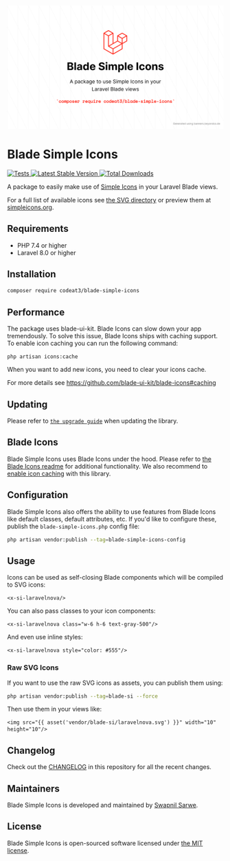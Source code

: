<p align="center">
    <img src="./socialcard-blade-simple-icons.png" width="1280" title="Social Card Blade Simple Icons">
</p>

# Blade Simple Icons

<a href="https://github.com/codeat3/blade-simple-icons/actions?query=workflow%3ATests">
    <img src="https://github.com/codeat3/blade-simple-icons/workflows/Tests/badge.svg" alt="Tests">
</a>
<a href="https://packagist.org/packages/codeat3/blade-simple-icons">
    <img src="https://img.shields.io/packagist/v/codeat3/blade-simple-icons" alt="Latest Stable Version">
</a>
<a href="https://packagist.org/packages/codeat3/blade-simple-icons">
    <img src="https://img.shields.io/packagist/dt/codeat3/blade-simple-icons" alt="Total Downloads">
</a>

A package to easily make use of [Simple Icons](https://github.com/simple-icons/simple-icons) in your Laravel Blade views.

For a full list of available icons see [the SVG directory](resources/svg) or preview them at [simpleicons.org](https://simpleicons.org/).

## Requirements

- PHP 7.4 or higher
- Laravel 8.0 or higher

## Installation

```bash
composer require codeat3/blade-simple-icons
```

## Performance

The package uses blade-ui-kit. Blade Icons can slow down your app tremendously. To solve this issue, Blade Icons ships with caching support. To enable icon caching you can run the following command:

    php artisan icons:cache

When you want to add new icons, you need to clear your icons cache.

For more details see https://github.com/blade-ui-kit/blade-icons#caching    

## Updating

Please refer to [`the upgrade guide`](UPGRADE.md) when updating the library.

## Blade Icons

Blade Simple Icons uses Blade Icons under the hood. Please refer to [the Blade Icons readme](https://github.com/blade-ui-kit/blade-icons) for additional functionality. We also recommend to [enable icon caching](https://github.com/blade-ui-kit/blade-icons#caching) with this library.

## Configuration

Blade Simple Icons also offers the ability to use features from Blade Icons like default classes, default attributes, etc. If you'd like to configure these, publish the `blade-simple-icons.php` config file:

```bash
php artisan vendor:publish --tag=blade-simple-icons-config
```

## Usage

Icons can be used as self-closing Blade components which will be compiled to SVG icons:

```blade
<x-si-laravelnova/>
```

You can also pass classes to your icon components:

```blade
<x-si-laravelnova class="w-6 h-6 text-gray-500"/>
```

And even use inline styles:

```blade
<x-si-laravelnova style="color: #555"/>
```

### Raw SVG Icons

If you want to use the raw SVG icons as assets, you can publish them using:

```bash
php artisan vendor:publish --tag=blade-si --force
```

Then use them in your views like:

```blade
<img src="{{ asset('vendor/blade-si/laravelnova.svg') }}" width="10" height="10"/>
```

## Changelog

Check out the [CHANGELOG](CHANGELOG.md) in this repository for all the recent changes.

## Maintainers

Blade Simple Icons is developed and maintained by [Swapnil Sarwe](https://swapnilsarwe.com).

## License

Blade Simple Icons is open-sourced software licensed under [the MIT license](LICENSE.md).
